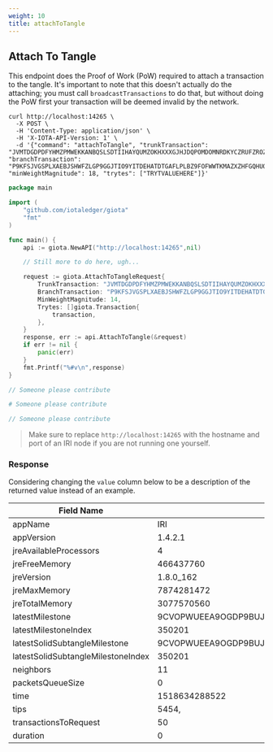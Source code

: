 ```yaml
---
weight: 10
title: attachToTangle
---
```


## Attach To Tangle

This endpoint does the Proof of Work (PoW) required to attach a transaction to
the tangle. It's important to note that this doesn't actually do the attaching;
you must call `broadcastTransactions` to do that, but without doing the PoW
first your transaction will be deemed invalid by the network.


```shell
curl http://localhost:14265 \
  -X POST \
  -H 'Content-Type: application/json' \
  -H 'X-IOTA-API-Version: 1' \
  -d '{"command": "attachToTangle", "trunkTransaction": "JVMTDGDPDFYHMZPMWEKKANBQSLSDTIIHAYQUMZOKHXXXGJHJDQPOMDOMNRDKYCZRUFZROZDADTHZC9999", "branchTransaction": "P9KFSJVGSPLXAEBJSHWFZLGP9GGJTIO9YITDEHATDTGAFLPLBZ9FOFWWTKMAZXZHFGQHUOXLXUALY9999", "minWeightMagnitude": 18, "trytes": ["TRYTVALUEHERE"]}'

```

```go
package main

import (
    "github.com/iotaledger/giota"
    "fmt"
)

func main() {
    api := giota.NewAPI("http://localhost:14265",nil)

    // Still more to do here, ugh...

    request := giota.AttachToTangleRequest{
        TrunkTransaction: "JVMTDGDPDFYHMZPMWEKKANBQSLSDTIIHAYQUMZOKHXXXGJHJDQPOMDOMNRDKYCZRUFZROZDADTHZC9999",
        BranchTransaction: "P9KFSJVGSPLXAEBJSHWFZLGP9GGJTIO9YITDEHATDTGAFLPLBZ9FOFWWTKMAZXZHFGQHUOXLXUALY9999",
        MinWeightMagnitude: 14,
        Trytes: []giota.Transaction{
            transaction,
        },
    }
    response, err := api.AttachToTangle(&request)
    if err != nil {
        panic(err)
    }
    fmt.Printf("%#v\n",response)
}
```

```javascript
// Someone please contribute
```

```python
# Someone please contribute
```

```java
// Someone please contribute
```

> Make sure to replace `http://localhost:14265` with the hostname and port of
> an IRI node if you are not running one yourself.


### Response

Considering changing the `value` column below to be a description of the
returned value instead of an example. 

Field Name | Value
-----------|-------
appName|IRI
appVersion|1.4.2.1
jreAvailableProcessors|4
jreFreeMemory|466437760
jreVersion|1.8.0_162
jreMaxMemory|7874281472
jreTotalMemory|3077570560
latestMilestone|9CVOPWUEEA9OGDP9BUJOUWYLFWYQORDYZEFLPVH9RDOBHZYTVHBWIYHYIOYGLVKKCMHKE9HTXGIEA9999
latestMilestoneIndex|350201
latestSolidSubtangleMilestone|9CVOPWUEEA9OGDP9BUJOUWYLFWYQORDYZEFLPVH9RDOBHZYTVHBWIYHYIOYGLVKKCMHKE9HTXGIEA9999
latestSolidSubtangleMilestoneIndex|350201
neighbors|11
packetsQueueSize|0
time|1518634288522
tips|5454,
transactionsToRequest|50
duration|0



